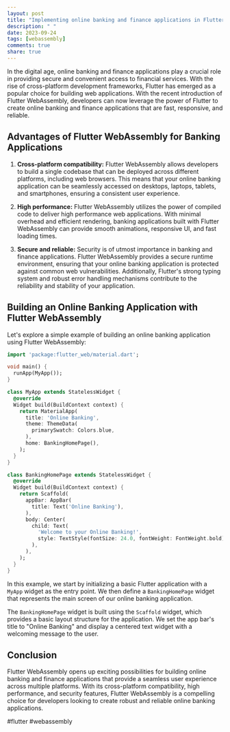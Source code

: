 ```yaml
---
layout: post
title: "Implementing online banking and finance applications in Flutter WebAssembly"
description: " "
date: 2023-09-24
tags: [webassembly]
comments: true
share: true
---
```


In the digital age, online banking and finance applications play a crucial role in providing secure and convenient access to financial services. With the rise of cross-platform development frameworks, Flutter has emerged as a popular choice for building web applications. With the recent introduction of Flutter WebAssembly, developers can now leverage the power of Flutter to create online banking and finance applications that are fast, responsive, and reliable.

## Advantages of Flutter WebAssembly for Banking Applications

1. **Cross-platform compatibility:** Flutter WebAssembly allows developers to build a single codebase that can be deployed across different platforms, including web browsers. This means that your online banking application can be seamlessly accessed on desktops, laptops, tablets, and smartphones, ensuring a consistent user experience.

2. **High performance:** Flutter WebAssembly utilizes the power of compiled code to deliver high performance web applications. With minimal overhead and efficient rendering, banking applications built with Flutter WebAssembly can provide smooth animations, responsive UI, and fast loading times.

3. **Secure and reliable:** Security is of utmost importance in banking and finance applications. Flutter WebAssembly provides a secure runtime environment, ensuring that your online banking application is protected against common web vulnerabilities. Additionally, Flutter's strong typing system and robust error handling mechanisms contribute to the reliability and stability of your application.

## Building an Online Banking Application with Flutter WebAssembly

Let's explore a simple example of building an online banking application using Flutter WebAssembly:

```dart
import 'package:flutter_web/material.dart';

void main() {
  runApp(MyApp());
}

class MyApp extends StatelessWidget {
  @override
  Widget build(BuildContext context) {
    return MaterialApp(
      title: 'Online Banking',
      theme: ThemeData(
        primarySwatch: Colors.blue,
      ),
      home: BankingHomePage(),
    );
  }
}

class BankingHomePage extends StatelessWidget {
  @override
  Widget build(BuildContext context) {
    return Scaffold(
      appBar: AppBar(
        title: Text('Online Banking'),
      ),
      body: Center(
        child: Text(
          'Welcome to your Online Banking!',
          style: TextStyle(fontSize: 24.0, fontWeight: FontWeight.bold),
        ),
      ),
    );
  }
}
```

In this example, we start by initializing a basic Flutter application with a `MyApp` widget as the entry point. We then define a `BankingHomePage` widget that represents the main screen of our online banking application.

The `BankingHomePage` widget is built using the `Scaffold` widget, which provides a basic layout structure for the application. We set the app bar's title to "Online Banking" and display a centered text widget with a welcoming message to the user.

## Conclusion

Flutter WebAssembly opens up exciting possibilities for building online banking and finance applications that provide a seamless user experience across multiple platforms. With its cross-platform compatibility, high performance, and security features, Flutter WebAssembly is a compelling choice for developers looking to create robust and reliable online banking applications.

#flutter #webassembly